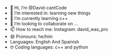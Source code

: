 - 👋 Hi, I’m @David-cantCode
- 👀 I’m interested in: learning new things
- 🌱 I’m currently learning c++
- 💞️ I’m looking to collaborate on ...
- 📫 How to reach me: Instagram: david_was_pro
- 😄 Pronouns: he/him
- Languages: English And Spainish
-  🤓 Coding languages: c++ and python

<!---
David-cantCode/David-cantCode is a ✨ special ✨ repository because its `README.md` (this file) appears on your GitHub profile.
You can click the Preview link to take a look at your changes.
--->
